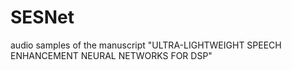 # SESNet

audio samples of the manuscript "ULTRA-LIGHTWEIGHT SPEECH ENHANCEMENT NEURAL NETWORKS FOR DSP" 
